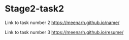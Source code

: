 # Stage2-task2

Link to task number 2
https://meenarh.github.io/name/


Link to task number 3
https://meenarh.github.io/resume/
